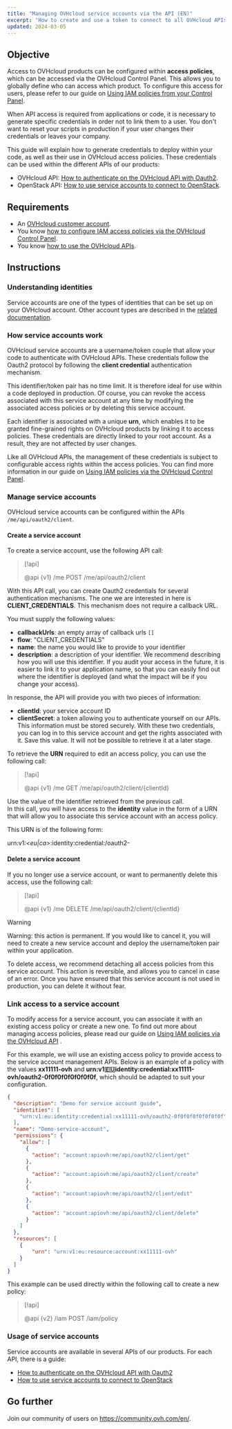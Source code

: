 ```yaml
---
title: "Managing OVHcloud service accounts via the API (EN)"
excerpt: "How to create and use a token to connect to all OVHcloud APIs"
updated: 2024-03-05
---
```


## Objective

Access to OVHcloud products can be configured within **access policies**, which can be accessed via the OVHcloud Control Panel. This allows you to globally define who can access which product. To configure this access for users, please refer to our guide on [Using IAM policies from your Control Panel](/pages/account_and_service_management/account_information/iam-policy-ui).

When API access is required from applications or code, it is necessary to generate specific credentials in order not to link them to a user. You don't want to reset your scripts in production if your user changes their credentials or leaves your company.

This guide will explain how to generate credentials to deploy within your code, as well as their use in OVHcloud access policies.
These credentials can be used within the different APIs of our products: 

- OVHcloud API: [How to authenticate on the OVHcloud API with Oauth2](/pages/account_and_service_management/account_information/authenticate-api-with-service-account).
- OpenStack API: [How to use service accounts to connect to OpenStack](/pages/manage_and_operate/iam/authenticate-api-openstack-with-service-account).

## Requirements

- An [OVHcloud customer account](/pages/account_and_service_management/account_information/ovhcloud-account-creation).
- You know [how to configure IAM access policies via the OVHcloud Control Panel](/pages/account_and_service_management/account_information/iam-policy-ui).
- You know [how to use the OVHcloud APIs](/pages/manage_and_operate/api/first-steps).

## Instructions

### Understanding identities

Service accounts are one of the types of identities that can be set up on your OVHcloud account. Other account types are described in the [related documentation](/pages/manage_and_operate/iam/identities-management).

### How service accounts work

OVHcloud service accounts are a username/token couple that allow your code to authenticate with OVHcloud APIs. These credentials follow the Oauth2 protocol by following the **client credential** authentication mechanism.

This identifier/token pair has no time limit. It is therefore ideal for use within a code deployed in production. Of course, you can revoke the access associated with this service account at any time by modifying the associated access policies or by deleting this service account.

Each identifier is associated with a unique **urn**, which enables it to be granted fine-grained rights on OVHcloud products by linking it to access policies. These credentials are directly linked to your root account. As a result, they are not affected by user changes.

Like all OVHcloud APIs, the management of these credentials is subject to configurable access rights within the access policies. You can find more information in our guide on [Using IAM policies via the OVHcloud Control Panel](/pages/account_and_service_management/account_information/iam-policy-ui).

### Manage service accounts

OVHcloud service accounts can be configured within the APIs `/me/api/oauth2/client`.

#### Create a service account

To create a service account, use the following API call:

> [!api]
>
> @api {v1} /me POST /me/api/oauth2/client
>

With this API call, you can create Oauth2 credentials for several authentication mechanisms. The one we are interested in here is **CLIENT_CREDENTIALS**. This mechanism does not require a callback URL.

You must supply the following values:

- **callbackUrls**: an empty array of callback urls `[]`
- **flow**: "CLIENT_CREDENTIALS"
- **name**: the name you would like to provide to your identifier
- **description**: a description of your identifier. We recommend describing how you will use this identifier. If you audit your access in the future, it is easier to link it to your application name, so that you can easily find out where the identifier is deployed (and what the impact will be if you change your access).

In response, the API will provide you with two pieces of information:

- **clientId**: your service account ID
- **clientSecret**: a token allowing you to authenticate yourself on our APIs. This information must be stored securely. With these two credentials, you can log in to this service account and get the rights associated with it. Save this value. It will not be possible to retrieve it at a later stage.

To retrieve the **URN** required to edit an access policy, you can use the following call:

> [!api]
>
> @api {v1} /me GET /me/api/oauth2/client/{clientId}
>

Use the value of the identifier retrieved from the previous call.<br>
In this call, you will have access to the **identity** value in the form of a URN that will allow you to associate this service account with an access policy.

This URN is of the following form:

urn:v1:*<eu|ca>*:identity:credential:*<xx11111-ovh>*/oauth2-*<clientId>*

#### Delete a service account

If you no longer use a service account, or want to permanently delete this access, use the following call:

> [!api]
>
> @api {v1} /me DELETE /me/api/oauth2/client/{clientId}
>

> [!warning]
>
> Warning: this action is permanent. If you would like to cancel it, you will need to create a new service account and deploy the username/token pair within your application.
> 
> To delete access, we recommend detaching all access policies from this service account. This action is reversible, and allows you to cancel in case of an error. Once you have ensured that this service account is not used in production, you can delete it without fear.
>

### Link access to a service account

To modify access for a service account, you can associate it with an existing access policy or create a new one. To find out more about managing access policies, please read our guide on [Using IAM policies via the OVHcloud API](/pages/account_and_service_management/account_information/iam-policies-api) .

For this example, we will use an existing access policy to provide access to the service account management APIs. Below is an example of a policy with the values **xx11111-ovh** and **urn:v1:eu:identity:credential:xx11111-ovh/oauth2-0f0f0f0f0f0f0f0f**, which should be adapted to suit your configuration.

```json
{
  "description": "Demo for service account guide",
  "identities": [
    "urn:v1:eu:identity:credential:xx11111-ovh/oauth2-0f0f0f0f0f0f0f0f"
  ],
  "name": "Demo-service-account",
  "permissions": {
    "allow": [
      {
        "action": "account:apiovh:me/api/oauth2/client/get"
      },
      {
        "action": "account:apiovh:me/api/oauth2/client/create"
      },
      {
        "action": "account:apiovh:me/api/oauth2/client/edit"
      },
      {
        "action": "account:apiovh:me/api/oauth2/client/delete"
      }
    ]
  },
  "resources": [
    {
        "urn": "urn:v1:eu:resource:account:xx11111-ovh"
    }
  ]
}
```

This example can be used directly within the following call to create a new policy:

> [!api]
>
> @api {v2} /iam POST /iam/policy
>

### Usage of service accounts

Service accounts are available in several APIs of our products. For each API, there is a guide:

- [How to authenticate on the OVHcloud API with Oauth2](/pages/account_and_service_management/account_information/authenticate-api-with-service-account)
- [How to use service accounts to connect to OpenStack](/pages/manage_and_operate/iam/authenticate-api-openstack-with-service-account)

## Go further

Join our community of users on <https://community.ovh.com/en/>.
